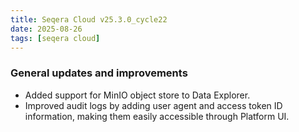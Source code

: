 ```yaml
---
title: Seqera Cloud v25.3.0_cycle22
date: 2025-08-26
tags: [seqera cloud]
---
```


### General updates and improvements

- Added support for MinIO object store to Data Explorer.
- Improved audit logs by adding user agent and access token ID information, making them easily accessible through Platform UI.